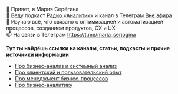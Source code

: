 👋 Привет, я Мария Серёгина  
👀 Веду подкаст [Радио «Аналитик»](https://itanalyst.mave.digital/) и канал в Телеграм [Вне эфира](https://t.me/vne_efira)  
🌱 Изучаю всё, что связано с оптимизацией и автоматизацией процессов, созданием продуктов, CX и UX  
📫 На связи в Телеграм https://t.me/maria_serjogina  

**Тут ты найдёшь ссылки на каналы, статьи, подкасты и прочие источники информации**  

- [Про бизнес-анализ и системный анализ](https://github.com/MariaSerjogina/MariaSerjogina/blob/main/BA%26SA.md)
- [Про клиентский и пользовательский опыт](https://github.com/MariaSerjogina/MariaSerjogina/blob/main/CX%26UX.md)
- [Про менеджмент бизнес-процессов](https://github.com/MariaSerjogina/MariaSerjogina/blob/main/BPM.md)
- [Про бизнес-аналитику](https://github.com/MariaSerjogina/MariaSerjogina/blob/main/BI.md)

<!---
MariaSeryogina/MariaSeryogina is a ✨ special ✨ repository because its `README.md` (this file) appears on your GitHub profile.
You can click the Preview link to take a look at your changes.
--->
